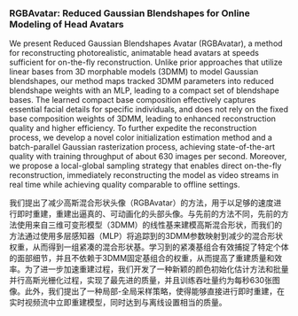 ### RGBAvatar: Reduced Gaussian Blendshapes for Online Modeling of Head Avatars

We present Reduced Gaussian Blendshapes Avatar (RGBAvatar), a method for reconstructing photorealistic, animatable head avatars at speeds sufficient for on-the-fly reconstruction. Unlike prior approaches that utilize linear bases from 3D morphable models (3DMM) to model Gaussian blendshapes, our method maps tracked 3DMM parameters into reduced blendshape weights with an MLP, leading to a compact set of blendshape bases. The learned compact base composition effectively captures essential facial details for specific individuals, and does not rely on the fixed base composition weights of 3DMM, leading to enhanced reconstruction quality and higher efficiency. To further expedite the reconstruction process, we develop a novel color initialization estimation method and a batch-parallel Gaussian rasterization process, achieving state-of-the-art quality with training throughput of about 630 images per second. Moreover, we propose a local-global sampling strategy that enables direct on-the-fly reconstruction, immediately reconstructing the model as video streams in real time while achieving quality comparable to offline settings.

我们提出了减少高斯混合形状头像（RGBAvatar）的方法，用于以足够的速度进行即时重建，重建出逼真的、可动画化的头部头像。与先前的方法不同，先前的方法使用来自三维可变形模型（3DMM）的线性基来建模高斯混合形状，而我们的方法通过使用多层感知器（MLP）将追踪到的3DMM参数映射到减少的混合形状权重，从而得到一组紧凑的混合形状基。学习到的紧凑基组合有效捕捉了特定个体的面部细节，并且不依赖于3DMM固定基组合的权重，从而提高了重建质量和效率。为了进一步加速重建过程，我们开发了一种新颖的颜色初始化估计方法和批量并行高斯光栅化过程，实现了最先进的质量，并且训练吞吐量约为每秒630张图像。此外，我们提出了一种局部-全局采样策略，使得能够直接进行即时重建，在实时视频流中立即重建模型，同时达到与离线设置相当的质量。
